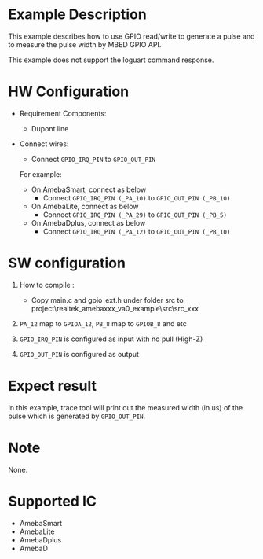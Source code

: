 # Example Description

This example describes how to use GPIO read/write to generate a pulse and to measure the pulse width by MBED GPIO API.

This example does not support the loguart command response.

# HW Configuration

- Requirement Components:

  - Dupont line
- Connect wires:

  - Connect `GPIO_IRQ_PIN` to `GPIO_OUT_PIN`

  For example:
  - On AmebaSmart, connect as below
    - Connect `GPIO_IRQ_PIN (_PA_10)` to `GPIO_OUT_PIN (_PB_10)`
  - On AmebaLite, connect as below
    - Connect `GPIO_IRQ_PIN (_PA_29)` to `GPIO_OUT_PIN (_PB_5)`
  - On AmebaDplus, connect as below
    - Connect `GPIO_IRQ_PIN (_PA_12)` to `GPIO_OUT_PIN (_PB_10)`

# SW configuration

1. How to compile :

   - Copy main.c and gpio_ext.h under folder src to project\realtek_amebaxxx_va0_example\src\src_xxx
2. `PA_12` map to `GPIOA_12`, `PB_8`  map to `GPIOB_8` and etc
3. `GPIO_IRQ_PIN` is configured as input with no pull (High-Z)
4. `GPIO_OUT_PIN` is configured as output

# Expect result

In this example, trace tool will print out the measured width (in us) of the pulse which is generated by `GPIO_OUT_PIN`.

# Note

None.

# Supported IC

- AmebaSmart
- AmebaLite
- AmebaDplus
- AmebaD
